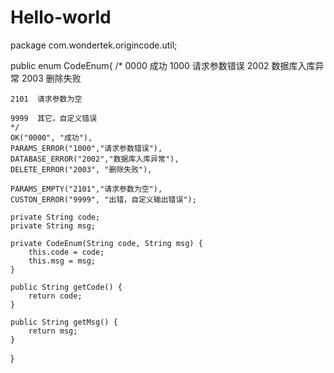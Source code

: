 # Hello-world

package com.wondertek.origincode.util;


public enum CodeEnum{
	/*
	0000  成功 
	1000  请求参数错误
	2002  数据库入库异常
	2003  删除失败
	
	2101  请求参数为空
	
	9999  其它，自定义错误
	*/
	OK("0000", "成功"),
	PARAMS_ERROR("1000","请求参数错误"),
	DATABASE_ERROR("2002","数据库入库异常"),
	DELETE_ERROR("2003", "删除失败"),

	PARAMS_EMPTY("2101","请求参数为空"),
	CUSTON_ERROR("9999", "出错，自定义输出错误");
	
	private String code;
	private String msg;
	
	private CodeEnum(String code, String msg) {
		this.code = code;
		this.msg = msg;
	}

	public String getCode() {
		return code;
	}

	public String getMsg() {
		return msg;
	}
	
}

